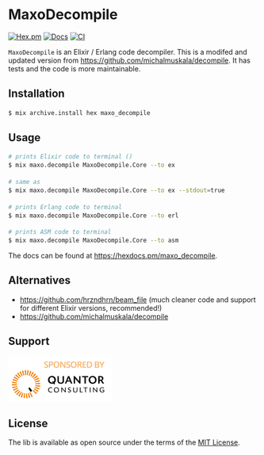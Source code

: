 # MaxoDecompile

[![Hex.pm](https://img.shields.io/hexpm/v/maxo_decompile.svg)](https://hex.pm/packages/maxo_decompile)
[![Docs](https://img.shields.io/badge/hexdocs-docs-8e7ce6.svg)](https://hexdocs.pm/maxo_decompile)
[![CI](https://github.com/maxohq/maxo_decompile/actions/workflows/ci.yml/badge.svg)](https://github.com/maxohq/maxo_decompile/actions/workflows/ci.yml)

`MaxoDecompile` is an Elixir / Erlang code decompiler.
This is a modifed and updated version from https://github.com/michalmuskala/decompile.
It has tests and the code is more maintainable.

## Installation

```bash
$ mix archive.install hex maxo_decompile
```

## Usage

```bash
# prints Elixir code to terminal ()
$ mix maxo.decompile MaxoDecompile.Core --to ex

# same as
$ mix maxo.decompile MaxoDecompile.Core --to ex --stdout=true

# prints Erlang code to terminal
$ mix maxo.decompile MaxoDecompile.Core --to erl

# prints ASM code to terminal
$ mix maxo.decompile MaxoDecompile.Core --to asm
```

The docs can be found at <https://hexdocs.pm/maxo_decompile>.

## Alternatives

- https://github.com/hrzndhrn/beam_file (much cleaner code and support for different Elixir versions, recommended!)
- https://github.com/michalmuskala/decompile


## Support

<p>
  <a href="https://quantor.consulting/?utm_source=github&utm_campaign=maxo_decompile">
    <img src="https://raw.githubusercontent.com/maxohq/sponsors/main/assets/quantor_consulting_logo.svg"
      alt="Sponsored by Quantor Consulting" width="210">
  </a>
</p>

## License

The lib is available as open source under the terms of the [MIT License](https://opensource.org/licenses/MIT).
